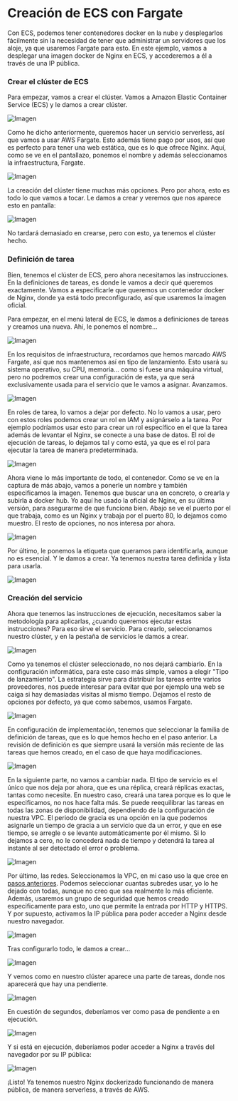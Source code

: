 # Creación de ECS con Fargate
Con ECS, podemos tener contenedores docker en la nube y desplegarlos fácilmente sin la necesidad de tener que administrar un servidores que los aloje, ya que usaremos Fargate para esto. En este ejemplo, vamos a desplegar una imagen docker de Nginx en ECS, y accederemos a él a través de una IP pública. 

### Crear el clúster de ECS
Para empezar, vamos a crear el clúster. Vamos a Amazon Elastic Container Service (ECS) y le damos a crear clúster.

![Imagen](../Recursos/ECS/ECS0.png)

Como he dicho anteriormente, queremos hacer un servicio serverless, así que vamos a usar AWS Fargate. Esto además tiene pago por usos, así que es perfecto para tener una web estática, que es lo que ofrece Nginx. Aquí, como se ve en el pantallazo, ponemos el nombre y además seleccionamos la infraestructura, Fargate.

![Imagen](../Recursos/ECS/ECS1.png)

La creación del clúster tiene muchas más opciones. Pero por ahora, esto es todo lo que vamos a tocar. Le damos a crear y veremos que nos aparece esto en pantalla:

![Imagen](../Recursos/ECS/ECS2.png)

No tardará demasiado en crearse, pero con esto, ya tenemos el clúster hecho.

### Definición de tarea

Bien, tenemos el clúster de ECS, pero ahora necesitamos las instrucciones. En la definiciones de tareas, es donde le vamos a decir qué queremos exactamente. Vamos a especificarle que queremos un contenedor docker de Nginx, donde ya está todo preconfigurado, así que usaremos la imagen oficial.

Para empezar, en el menú lateral de ECS, le damos a definiciones de tareas y creamos una nueva. Ahí, le ponemos el nombre...

![Imagen](../Recursos/ECS/ECS3.png)

En los requisitos de infraestructura, recordamos que hemos marcado AWS Fargate, así que nos mantenemos así en tipo de lanzamiento. Esto usará su sistema operativo, su CPU, memoria... como si fuese una máquina virtual, pero no podremos crear una configuración de esta, ya que será exclusivamente usada para el servicio que le vamos a asignar. Avanzamos.

![Imagen](../Recursos/ECS/ECS4.png)

En roles de tarea, lo vamos a dejar por defecto. No lo vamos a usar, pero con estos roles podemos crear un rol en IAM y asignárselo a la tarea. Por ejemplo podríamos usar esto para crear un rol específico en el que la tarea además de levantar el Nginx, se conecte a una base de datos. El rol de ejecución de tareas, lo dejamos tal y como está, ya que es el rol para ejecutar la tarea de manera predeterminada.

![Imagen](../Recursos/ECS/ECS5.png)

Ahora viene lo más importante de todo, el contenedor. Como se ve en la captura de más abajo, vamos a ponerle un nombre y también especificamos la imagen. Tenemos que buscar una en concreto, o crearla y subirla a docker hub. Yo aquí he usado la oficial de Nginx, en su última versión, para asegurarme de que funciona bien. Abajo se ve el puerto por el que trabaja, como es un Nginx y trabaja por el puerto 80, lo dejamos como muestro. El resto de opciones, no nos interesa por ahora. 

![Imagen](../Recursos/ECS/ECS6.png)

Por último, le ponemos la etiqueta que queramos para identificarla, aunque no es esencial. Y le damos a crear. Ya tenemos nuestra tarea definida y lista para usarla.

![Imagen](../Recursos/ECS/ECS7.png)

### Creación del servicio

Ahora que tenemos las instrucciones de ejecución, necesitamos saber la metodología para aplicarlas, ¿cuando queremos ejecutar estas instrucciones? Para eso sirve el servicio. Para crearlo, seleccionamos nuestro clúster, y en la pestaña de servicios le damos a crear.

![Imagen](../Recursos/ECS/ECS8.png)

Como ya tenemos el clúster seleccionado, no nos dejará cambiarlo. En la configuración informática, para este caso más simple, vamos a elegir "Tipo de lanzamiento". La estrategia sirve para distribuir las tareas entre varios proveedores, nos puede interesar para evitar que por ejemplo una web se caiga si hay demasiadas visitas al mismo tiempo. Dejamos el resto de opciones por defecto, ya que como sabemos, usamos Fargate.

![Imagen](../Recursos/ECS/ECS9.png)

En configuración de implementación, tenemos que seleccionar la familia de definición de tareas, que es lo que hemos hecho en el paso anterior. La revisión de definición es que siempre usará la versión más reciente de las tareas que hemos creado, en el caso de que haya modificaciones.

![Imagen](../Recursos/ECS/ECS10.png)

En la siguiente parte, no vamos a cambiar nada. El tipo de servicio es el único que nos deja por ahora, que es una réplica, creará réplicas exactas, tantas como necesite. En nuestro caso, creará una tarea porque es lo que le especificamos, no nos hace falta más. Se puede reequilibrar las tareas en todas las zonas de disponibilidad, dependiendo de la configuración de nuestra VPC. El periodo de gracia es una opción en la que podemos asignarle un tiempo de gracia a un servicio que da un error, y que en ese tiempo, se arregle o se levante automáticamente por él mismo. Si lo dejamos a cero, no le concederá nada de tiempo y detendrá la tarea al instante al ser detectado el error o problema.

![Imagen](../Recursos/ECS/ECS11.png)

Por último, las redes. Seleccionamos la VPC, en mi caso uso la que cree en [pasos anteriores](instalacionVPC.md). Podemos seleccionar cuantas subredes usar, yo lo he dejado con todas, aunque no creo que sea realmente lo más eficiente. Además, usaremos un grupo de seguridad que hemos creado especificamente para esto, uno que permite la entrada por HTTP y HTTPS. Y por supuesto, activamos la IP pública para poder acceder a Nginx desde nuestro navegador.

![Imagen](../Recursos/ECS/ECS12.png)

Tras configurarlo todo, le damos a crear...

![Imagen](../Recursos/ECS/ECS13.png)

Y vemos como en nuestro clúster aparece una parte de tareas, donde nos aparecerá que hay una pendiente.

![Imagen](../Recursos/ECS/ECS14.png)

En cuestión de segundos, deberíamos ver como pasa de pendiente a en ejecución.

![Imagen](../Recursos/ECS/ECS15.png)

Y si está en ejecución, deberíamos poder acceder a Nginx a través del navegador por su IP pública:

![Imagen](../Recursos/ECS/ECS16.png)

¡Listo! Ya tenemos nuestro Nginx dockerizado funcionando de manera pública, de manera serverless, a través de AWS.